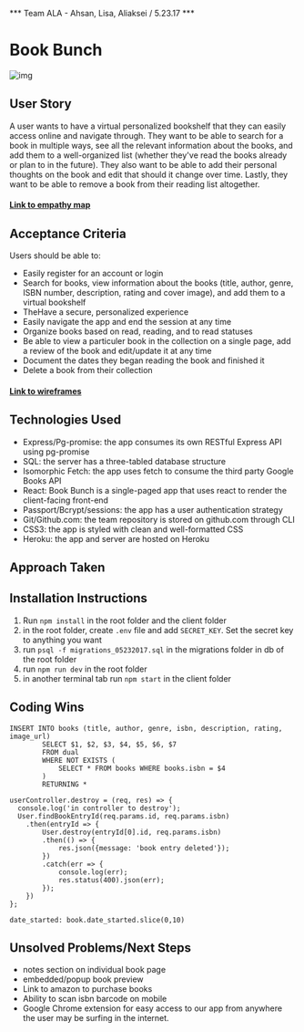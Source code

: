 *** Team ALA - Ahsan, Lisa, Aliaksei / 5.23.17 ***

# Book Bunch

![img](./assets/millenials_read.png)

## User Story
A user wants to have a virtual personalized bookshelf that they can easily access online and navigate through. They want to be able to search for a book in multiple ways, see all the relevant information about the books, and add them to a well-organized list (whether they've read the books already or plan to in the future). They also want to be able to add their personal thoughts on the book and edit that should it change over time. Lastly, they want to be able to remove a book from their reading list altogether. 

#### [Link to empathy map](https://github.com/llouison/Project_03_Book_Bunch/blob/master/assets/empathymap.jpg)

## Acceptance Criteria
Users should be able to: 
- Easily register for an account or login
- Search for books, view information about the books (title, author, genre, ISBN number, description, rating and cover image), and add them to a virtual bookshelf 
- TheHave a secure, personalized experience
- Easily navigate the app and end the session at any time  
- Organize books based on read, reading, and to read statuses
- Be able to view a particuler book in the collection on a single page, add a review of the book and edit/update it at any time
- Document the dates they began reading the book and finished it
- Delete a book from their collection

#### [Link to wireframes](https://github.com/llouison/Project_03_Book_Bunch/tree/master/assets)

## Technologies Used
- Express/Pg-promise: the app consumes its own RESTful Express API using pg-promise
- SQL: the server has a three-tabled database structure 
- Isomorphic Fetch: the app uses fetch to consume the third party Google Books API
- React: Book Bunch is a single-paged app that uses react to render the client-facing front-end
- Passport/Bcrypt/sessions: the app has a user authentication strategy
- Git/Github.com: the team repository is stored on github.com through CLI
- CSS3: the app is styled with clean and well-formatted CSS
- Heroku: the app and server are hosted on Heroku

## Approach Taken
## Installation Instructions
1. Run `npm install` in the root folder and the client folder
2. in the root folder, create `.env` file and add `SECRET_KEY`. Set the secret key to anything you want
3. run `psql -f migrations_05232017.sql` in the migrations folder in db of the root folder
4. run `npm run dev` in the root folder
5. in another terminal tab run `npm start` in the client folder

## Coding Wins
```
INSERT INTO books (title, author, genre, isbn, description, rating, image_url) 
        SELECT $1, $2, $3, $4, $5, $6, $7 
        FROM dual
        WHERE NOT EXISTS (
            SELECT * FROM books WHERE books.isbn = $4
        )
        RETURNING *
```

```
userController.destroy = (req, res) => {
  console.log('in controller to destroy');
  User.findBookEntryId(req.params.id, req.params.isbn)
    .then(entryId => {
        User.destroy(entryId[0].id, req.params.isbn)
        .then(() => {
            res.json({message: 'book entry deleted'});
        })
        .catch(err => {
            console.log(err);
            res.status(400).json(err);
        });
    })
};
```
```
date_started: book.date_started.slice(0,10)
```
## Unsolved Problems/Next Steps
- notes section on individual book page
- embedded/popup book preview
- Link to amazon to purchase books
- Ability to scan isbn barcode on mobile
- Google Chrome extension for easy access to our app from anywhere the user may be surfing in the internet.
